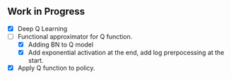 

## Work in Progress

- [x] Deep Q Learning
- [ ] Functional approximator for Q function. 
    - [x] Adding BN to Q model  
    - [x] Add exponential activation at the end, add log prerpocessing at the start.
- [x] Apply Q function to policy. 